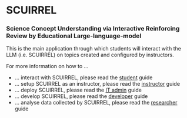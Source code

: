 # SCUIRREL

### Science Concept Understanding via Interactive Reinforcing Review by Educational Large-language-model

This is the main application through which students will interact with the LLM (i.e.
SCUIRREL) on topics created and configured by instructors.

For more information on how to ...

- ... interact with SCUIRREL, please read the [student](../docs/student.md) guide
- ... setup SCUIRREL as an instructor, please read the
  [instructor](../docs/instructor.md) guide
- ... deploy SCUIRREL, please read the [IT admin](../docs/ITadmin.md) guide
- ... develop SCUIRREL, please read the [developer](../docs/developer.md) guide
- ... analyse data collected by SCUIRREL, please read the
  [researcher](../docs/researcher.md) guide
